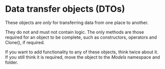 ﻿# Data transfer objects (DTOs)

These objects are *only* for transferring data from one place to another.

They do not and must not contain logic. The only methods are those required for 
an object to be complete, such as constructors, operators and Clone(), if 
required.

If you want to add functionality to any of these objects, think twice about it. 
If you still think it is required, move the object to the *Models* namespace and 
folder.
